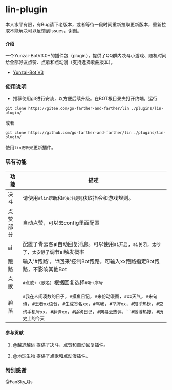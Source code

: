 # lin-plugin

本人水平有限，有Bug请下老版本，或者等待一段时间重新拉取更新版本，重新拉取不能解决可以反馈到Issues，谢谢。

#### 介绍
一个Yunzai-BotV3.0+的插件包（plugin），提供了QQ群内决斗小游戏、随机时间给全部好友点赞、点歌和点动漫（支持选择歌曲版本）。

- [Yunzai-Bot V3](https://github.com/Le-niao/Yunzai-Bot)

### 使用说明

- 推荐使用git进行安装，以方便后续升级。在BOT根目录夹打开终端，运行

`git clone https://gitee.com/go-farther-and-farther/lin ./plugins/lin-plugin/`

或者

`git clone https://github.com/go-farther-and-farther/lin ./plugins/lin-plugin/`

使用`lin更新`来更新插件。

### 现有功能
|功能   |描述   |
|---|---|
|决斗   |请使用`#lin帮助`和`#决斗规则`获取指令和游戏规则。   |
|点赞部分   |自动点赞，可以去config里面配置   |
|ai   |配置了青云客ai自动回复消息。可以使用`ai开启`，`ai关闭`，`太吵了`，`太安静了`调节ai触发概率   |
|跑路   |输入'#跑路'，'#回来'控制Bot跑路，可输入xx跑路指定Bot跑路，不影响其他Bot|
|点歌   |`#点歌+（歌名）`根据回复选择`#听+序号`   |
|碧落   |`#我在人间凑数的日子`，`#摸鱼日记`，`#来份动漫图`，`#xx天气`，`#来句诗`，`#王者xx语音`，`#生成签名xx`，`#骂我`，`#举牌xx`，`#知乎热榜`，`#查询手机号xx`，`#翻译xx`，`#舔狗日记`，`#网易云热评，``#微博热搜`，`#历史上的今天`|



#### 参与贡献

1.  @越追越远 提供了决斗、点赞和自动回复插件。

2.  @地球生物 提供了点歌和点动漫插件。

### 特别感谢

@FanSky_Qs


